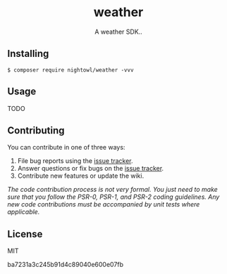 <h1 align="center"> weather </h1>

<p align="center"> A weather SDK..</p>


## Installing

```shell
$ composer require nightowl/weather -vvv
```

## Usage

TODO

## Contributing

You can contribute in one of three ways:

1. File bug reports using the [issue tracker](https://github.com/nightowl/weather/issues).
2. Answer questions or fix bugs on the [issue tracker](https://github.com/nightowl/weather/issues).
3. Contribute new features or update the wiki.

_The code contribution process is not very formal. You just need to make sure that you follow the PSR-0, PSR-1, and PSR-2 coding guidelines. Any new code contributions must be accompanied by unit tests where applicable._

## License

MIT


ba7231a3c245b91d4c89040e600e07fb